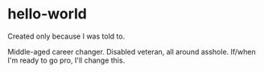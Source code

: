 # hello-world
Created only because I was told to.

Middle-aged career changer. Disabled veteran, all around asshole. If/when I'm ready to go pro, I'll change this.
